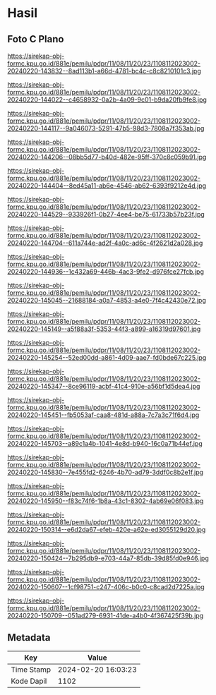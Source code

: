 # Hasil

## Foto C Plano

https://sirekap-obj-formc.kpu.go.id/881e/pemilu/pdpr/11/08/11/20/23/1108112023002-20240220-143832--8ad113b1-a66d-4781-bc4c-c8c8210101c3.jpg

https://sirekap-obj-formc.kpu.go.id/881e/pemilu/pdpr/11/08/11/20/23/1108112023002-20240220-144022--c4658932-0a2b-4a09-9c01-b9da20fb9fe8.jpg

https://sirekap-obj-formc.kpu.go.id/881e/pemilu/pdpr/11/08/11/20/23/1108112023002-20240220-144117--9a046073-5291-47b5-98d3-7808a7f353ab.jpg

https://sirekap-obj-formc.kpu.go.id/881e/pemilu/pdpr/11/08/11/20/23/1108112023002-20240220-144206--08bb5d77-b40d-482e-95ff-370c8c059b91.jpg

https://sirekap-obj-formc.kpu.go.id/881e/pemilu/pdpr/11/08/11/20/23/1108112023002-20240220-144404--8ed45a11-ab6e-4546-ab62-6393f9212e4d.jpg

https://sirekap-obj-formc.kpu.go.id/881e/pemilu/pdpr/11/08/11/20/23/1108112023002-20240220-144529--933926f1-0b27-4ee4-be75-61733b57b23f.jpg

https://sirekap-obj-formc.kpu.go.id/881e/pemilu/pdpr/11/08/11/20/23/1108112023002-20240220-144704--611a744e-ad2f-4a0c-ad6c-4f2621d2a028.jpg

https://sirekap-obj-formc.kpu.go.id/881e/pemilu/pdpr/11/08/11/20/23/1108112023002-20240220-144936--1c432a69-446b-4ac3-9fe2-d976fce27fcb.jpg

https://sirekap-obj-formc.kpu.go.id/881e/pemilu/pdpr/11/08/11/20/23/1108112023002-20240220-145045--21688184-a0a7-4853-a4e0-7f4c42430e72.jpg

https://sirekap-obj-formc.kpu.go.id/881e/pemilu/pdpr/11/08/11/20/23/1108112023002-20240220-145149--a5f88a3f-5353-44f3-a899-a16319d97601.jpg

https://sirekap-obj-formc.kpu.go.id/881e/pemilu/pdpr/11/08/11/20/23/1108112023002-20240220-145254--52ed00dd-a861-4d09-aae7-fd0bde67c225.jpg

https://sirekap-obj-formc.kpu.go.id/881e/pemilu/pdpr/11/08/11/20/23/1108112023002-20240220-145347--8ce96119-acbf-41c4-910e-a56bf1d5dea4.jpg

https://sirekap-obj-formc.kpu.go.id/881e/pemilu/pdpr/11/08/11/20/23/1108112023002-20240220-145451--fb5053af-caa8-481d-a88a-7c7a3c71f6d4.jpg

https://sirekap-obj-formc.kpu.go.id/881e/pemilu/pdpr/11/08/11/20/23/1108112023002-20240220-145703--a89c1a4b-1041-4e8d-b940-16c0a71b44ef.jpg

https://sirekap-obj-formc.kpu.go.id/881e/pemilu/pdpr/11/08/11/20/23/1108112023002-20240220-145830--7e455fd2-6246-4b70-ad79-3ddf0c8b2e1f.jpg

https://sirekap-obj-formc.kpu.go.id/881e/pemilu/pdpr/11/08/11/20/23/1108112023002-20240220-145950--f83c74f6-1b8a-43c1-8302-4ab69e06f083.jpg

https://sirekap-obj-formc.kpu.go.id/881e/pemilu/pdpr/11/08/11/20/23/1108112023002-20240220-150314--e6d2da67-efeb-420e-a62e-ed3055129d20.jpg

https://sirekap-obj-formc.kpu.go.id/881e/pemilu/pdpr/11/08/11/20/23/1108112023002-20240220-150424--7b295db9-e703-44a7-85db-39d85fd0e946.jpg

https://sirekap-obj-formc.kpu.go.id/881e/pemilu/pdpr/11/08/11/20/23/1108112023002-20240220-150607--1cf98751-c247-406c-b0c0-c8cad2d7225a.jpg

https://sirekap-obj-formc.kpu.go.id/881e/pemilu/pdpr/11/08/11/20/23/1108112023002-20240220-150709--051ad279-6931-41de-a4b0-4f367425f39b.jpg


## Metadata

| Key        | Value               |
| ---------- | ------------------- |
| Time Stamp | 2024-02-20 16:03:23 |
| Kode Dapil | 1102                |



